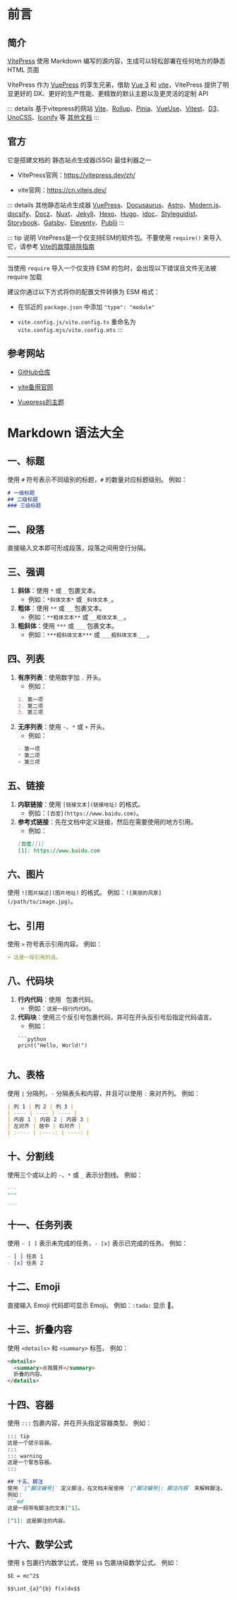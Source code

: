 # 前言



## 简介

[VitePress](https://vitepress.dev/zh/) 使用 Markdown 编写的源内容，生成可以轻松部署在任何地方的静态 HTML 页面

VitePress 作为 [VuePress](https://v2.vuepress.vuejs.org/zh/) 的孪生兄弟，借助 [Vue 3](https://cn.vuejs.org/) 和 [vite](https://vitejs.cn/)，VitePress 提供了明显更好的 DX、更好的生产性能、更精致的默认主题以及更灵活的定制 API

::: details 基于vitepress的网站
[Vite](https://cn.vitejs.dev/)、[Rollup](https://rollupjs.org/)、[Pinia](https://pinia.vuejs.org/)、[VueUse](https://vueuse.org/)、[Vitest](https://vitest.dev/)、[D3](https://d3js.org/)、[UnoCSS](https://unocss.dev/)、[Iconify](https://iconify.design/) 等 [其他文档](https://www.vuetelescope.com/explore?framework.slug=vitepress)
:::


## 官方

它是搭建文档的 静态站点生成器(SSG) 最佳利器之一

* VitePress官网：https://vitepress.dev/zh/

* vite官网：https://cn.vitejs.dev/

::: details 其他静态站点生成器
[VuePress](https://v2.vuepress.vuejs.org/zh/)、[Docusaurus](https://docusaurus.io/)、[Astro](https://astro.build/)、[Modern.js](https://modernjs.dev/)、[docsify](https://docsify.js.org/)、[Docz](https://www.docz.site/)、[Nuxt](https://nuxt.com/)、[Jekyll](https://jekyllrb.com/)、[Hexo](https://hexo.io/zh-cn/)、[Hugo](https://gohugo.io/)、[idoc](https://wangchujiang.com/idoc/)、[Styleguidist](https://react-styleguidist.js.org/)、[Storybook](https://storybook.js.org/)、[Gatsby](https://www.gatsbyjs.com/)、[Eleventy](https://www.11ty.dev/)、[Publii](https://getpublii.com/)
:::

::: tip 说明
VitePress是一个仅支持ESM的软件包。不要使用 `require()` 来导入它，请参考 [Vite的故障排除指南](https://cn.vitejs.dev/guide/troubleshooting#this-package-is-esm-only) 

---

当使用 `require` 导入一个仅支持 ESM 的包时，会出现以下错误且文件无法被 require 加载

建议你通过以下方式将你的配置文件转换为 ESM 格式：

* 在邻近的 `package.json` 中添加 `"type": "module"`

* `vite.config.js/vite.config.ts` 重命名为 `vite.config.mjs/vite.config.mts`
:::

## 参考网站

* [GitHub仓库](https://github.com/vuejs/vitepress)

* [vite备用官网](https://vitejs.cn/)

* [Vuepress的主题](https://github.com/alex8088/vitepress-theme-vue)



# Markdown 语法大全

## 一、标题
使用 `#` 符号表示不同级别的标题，`#` 的数量对应标题级别。
例如：
```md
# 一级标题
## 二级标题
### 三级标题
```

## 二、段落
直接输入文本即可形成段落，段落之间用空行分隔。

## 三、强调
1. **斜体**：使用 `*` 或 `_` 包裹文本。
   - 例如：`*斜体文本*` 或 `_斜体文本_`。
2. **粗体**：使用 `**` 或 `__` 包裹文本。
   - 例如：`**粗体文本**` 或 `__粗体文本__`。
3. **粗斜体**：使用 `***` 或 `___` 包裹文本。
   - 例如：`***粗斜体文本***` 或 `___粗斜体文本___`。

## 四、列表
1. **有序列表**：使用数字加 `.` 开头。
   - 例如：
   ```md
   1. 第一项
   2. 第二项
   3. 第三项
   ```
2. **无序列表**：使用 `-`、`*` 或 `+` 开头。
   - 例如：
   ```md
   - 第一项
   * 第二项
   + 第三项
   ```

## 五、链接
1. **内联链接**：使用 `[链接文本](链接地址)` 的格式。
   - 例如：`[百度](https://www.baidu.com)`。
2. **参考式链接**：先在文档中定义链接，然后在需要使用的地方引用。
   - 例如：
   ```md
   [百度][1]
   [1]: https://www.baidu.com
   ```

## 六、图片
使用 `![图片描述](图片地址)` 的格式。
例如：`![美丽的风景](/path/to/image.jpg)`。

## 七、引用
使用 `>` 符号表示引用内容。
例如：
```md
> 这是一段引用的话。
```

## 八、代码块
1. **行内代码**：使用 ` `包裹代码。
   - 例如：`这是一段行内代码`。
2. **代码块**：使用三个反引号包裹代码，并可在开头反引号后指定代码语言。
   - 例如：
   ```
   ```python
   print("Hello, World!")
   ```
   ```

## 九、表格
使用 `|` 分隔列，`-` 分隔表头和内容，并且可以使用 `:` 来对齐列。
例如：
```md
| 列 1 | 列 2 | 列 3 |
| ---- | ---- | ---- |
| 内容 1 | 内容 2 | 内容 3 |
| 左对齐 | 居中 | 右对齐 |
| :---- | :----: | ----: |
```

## 十、分割线
使用三个或以上的 `-`、`*` 或 `_` 表示分割线。
例如：
```md
---
***
___
```

## 十一、任务列表
使用 `- [ ]` 表示未完成的任务，`- [x]` 表示已完成的任务。
例如：
```md
- [ ] 任务 1
- [x] 任务 2
```

## 十二、Emoji
直接输入 Emoji 代码即可显示 Emoji。
例如：`:tada:` 显示 🎉。

## 十三、折叠内容
使用 `<details>` 和 `<summary>` 标签。
例如：
```md
<details>
  <summary>点我展开</summary>
  折叠的内容。
</details>
```

## 十四、容器
使用 `:::` 包裹内容，并在开头指定容器类型。
例如：
```md
::: tip
这是一个提示容器。
:::
::: warning
这是一个警告容器。
:::

## 十五、脚注
使用 `[^脚注编号]` 定义脚注，在文档末尾使用 `[^脚注编号]: 脚注内容` 来解释脚注。
例如：
```md
这是一段带有脚注的文本[^1]。

[^1]: 这是脚注的内容。
```

## 十六、数学公式
使用 `$` 包裹行内数学公式，使用 `$$` 包裹块级数学公式。
例如：
```md
$E = mc^2$

$$\int_{a}^{b} f(x)dx$$